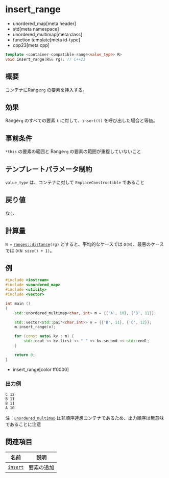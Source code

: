 # insert_range
* unordered_map[meta header]
* std[meta namespace]
* unordered_multimap[meta class]
* function template[meta id-type]
* cpp23[meta cpp]

```cpp
template <container-compatible-range<value_type> R>
void insert_range(R&& rg); // C++23
```

## 概要
コンテナにRange`rg` の要素を挿入する。


## 効果
Range`rg` のすべての要素 `t` に対して、`insert(t)` を呼び出した場合と等価。


## 事前条件
`*this` の要素の範囲と Range`rg` の要素の範囲が重複していないこと


## テンプレートパラメータ制約
`value_type` は、コンテナに対して `EmplaceConstructible` であること


## 戻り値
なし


## 計算量
`N =` [`ranges::distance`](../../iterator/ranges_distance.md)`(rg)` とすると、平均的なケースでは `O(N)`、最悪のケースでは `O(N size() + 1)`。


## 例
```cpp example
#include <iostream>
#include <unordered_map>
#include <utility>
#include <vector>

int main ()
{
    std::unordered_multimap<char, int> m = {{'A', 10}, {'B', 11}};

    std::vector<std::pair<char,int>> v = {{'B', 11}, {'C', 12}};
    m.insert_range(v);

    for (const auto& kv : m) {
        std::cout << kv.first << " " << kv.second << std::endl;
    }

    return 0;
}
```
* insert_range[color ff0000]

### 出力例
```
C 12
B 11
B 11
A 10
```

注：[`unordered_multimap`](/reference/unordered_map/unordered_multimap.md) は非順序連想コンテナであるため、出力順序は無意味であることに注意


## 関連項目

| 名前                                      | 説明                  |
|-------------------------------------------|----------------------|
| [`insert`](insert.md)                     | 要素の追加             |
